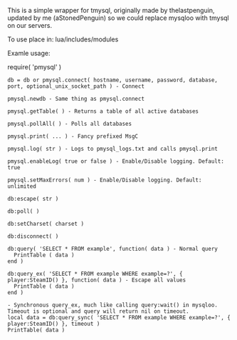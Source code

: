 This is a simple wrapper for tmysql, originally made by thelastpenguin, updated by me (aStonedPenguin) so we could replace mysqloo with tmysql on our servers.

To use place in: lua/includes/modules

Examle usage:

require( 'pmysql' )

	db = db or pmysql.connect( hostname, username, password, database, port, optional_unix_socket_path ) - Connect

	pmysql.newdb - Same thing as pmysql.connect

	pmysql.getTable( ) - Returns a table of all active databases

	pmysql.pollAll( ) - Polls all databases

	pmysql.print( ... ) - Fancy prefixed MsgC

	pmysql.log( str ) - Logs to pmysql_logs.txt and calls pmysql.print

	pmysql.enableLog( true or false ) - Enable/Disable logging. Default: true

	pmysql.setMaxErrors( num ) - Enable/Disable logging. Default: unlimited

	db:escape( str )

	db:poll( )

	db:setCharset( charset )

	db:disconnect( )

	db:query( 'SELECT * FROM example', function( data ) - Normal query
	  PrintTable ( data )
	end )

	db:query_ex( 'SELECT * FROM example WHERE example=?', { player:SteamID() }, function( data ) - Escape all values
	  PrintTable ( data )
	end )

	- Synchronous query_ex, much like calling query:wait() in mysqloo. Timeout is optional and query will return nil on timeout.
	local data = db:query_sync( 'SELECT * FROM example WHERE example=?', { player:SteamID() }, timeout ) 
	PrintTable( data )
